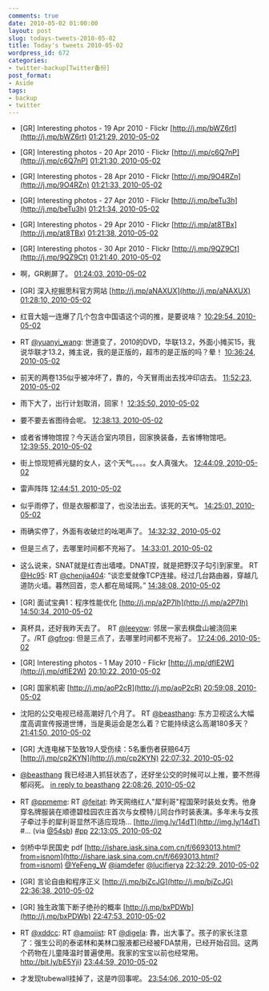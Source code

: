 ```yaml
---
comments: true
date: 2010-05-02 01:00:00
layout: post
slug: todays-tweets-2010-05-02
title: Today's tweets 2010-05-02
wordpress_id: 672
categories:
- twitter-backup[Twitter备份]
post_format:
- Aside
tags:
- backup
- twitter
---
```





  * [GR] Interesting photos - 19 Apr 2010 - Flickr [http://j.mp/bWZ6rt](http://j.mp/bWZ6rt) [01:21:29, 2010-05-02](http://twitter.com/gfrog/statuses/13199260084)





  * [GR] Interesting photos - 20 Apr 2010 - Flickr [http://j.mp/c6Q7nP](http://j.mp/c6Q7nP) [01:21:30, 2010-05-02](http://twitter.com/gfrog/statuses/13199260918)





  * [GR] Interesting photos - 28 Apr 2010 - Flickr [http://j.mp/9O4RZn](http://j.mp/9O4RZn) [01:21:33, 2010-05-02](http://twitter.com/gfrog/statuses/13199263761)





  * [GR] Interesting photos - 27 Apr 2010 - Flickr [http://j.mp/beTu3h](http://j.mp/beTu3h) [01:21:34, 2010-05-02](http://twitter.com/gfrog/statuses/13199264338)





  * [GR] Interesting photos - 29 Apr 2010 - Flickr [http://j.mp/at8TBx](http://j.mp/at8TBx) [01:21:38, 2010-05-02](http://twitter.com/gfrog/statuses/13199266935)





  * [GR] Interesting photos - 30 Apr 2010 - Flickr [http://j.mp/9QZ9Ct](http://j.mp/9QZ9Ct) [01:21:40, 2010-05-02](http://twitter.com/gfrog/statuses/13199268937)





  * 啊，GR刷屏了。 [01:24:03, 2010-05-02](http://twitter.com/gfrog/statuses/13199374898)





  * [GR] 深入挖掘思科官方网站 [http://j.mp/aNAXUX](http://j.mp/aNAXUX) [01:28:10, 2010-05-02](http://twitter.com/gfrog/statuses/13199559134)





  * 红音大姐一连爆了几个包含中国语这个词的推，是要说啥？ [10:29:54, 2010-05-02](http://twitter.com/gfrog/statuses/13221876038)





  * RT [@yuanyi_wang](http://twitter.com/yuanyi_wang): 世道变了，2010的DVD，华联13.2，外面小摊买15，我说华联才13.2，摊主说，我的是正版的，超市的是正版的吗？晕！ [10:36:24, 2010-05-02](http://twitter.com/gfrog/statuses/13222188110)





  * 前天的两卷135似乎被冲坏了，靠的，今天冒雨出去找冲印店去。 [11:52:23, 2010-05-02](http://twitter.com/gfrog/statuses/13225945490)





  * 雨下大了，出行计划取消，回家！ [12:35:50, 2010-05-02](http://twitter.com/gfrog/statuses/13228052965)





  * 要不要去省图待会呢。 [12:38:13, 2010-05-02](http://twitter.com/gfrog/statuses/13228160149)





  * 或者省博物馆捏？今天适合室内项目，回家换装备，去省博物馆吧。 [12:39:55, 2010-05-02](http://twitter.com/gfrog/statuses/13228234483)





  * 街上惊现短裤光腿的女人，这个天气。。。。女人真强大。 [12:44:09, 2010-05-02](http://twitter.com/gfrog/statuses/13228416095)





  * 雷声阵阵 [12:44:51, 2010-05-02](http://twitter.com/gfrog/statuses/13228446026)





  * 似乎雨停了，但是衣服都湿了，也没法出去。该死的天气。 [14:25:01, 2010-05-02](http://twitter.com/gfrog/statuses/13232236349)





  * 雨确实停了，外面有收破烂的吆喝声了。 [14:32:32, 2010-05-02](http://twitter.com/gfrog/statuses/13232492247)





  * 但是三点了，去哪里时间都不充裕了。 [14:33:01, 2010-05-02](http://twitter.com/gfrog/statuses/13232508655)





  * 这么说来，SNAT就是红杏出墙喽。DNAT捏，就是把野汉子勾引到家里。 RT [@Hc95](http://twitter.com/Hc95): RT [@chenjia404](http://twitter.com/chenjia404): “谈恋爱就像TCP连接。经过几台路由器，穿越几道防火墙。暮然回首，恋人都在局域网。” [14:38:08, 2010-05-02](http://twitter.com/gfrog/statuses/13232678633)





  * [GR] 面试宝典1：程序性能优化 [http://j.mp/a2P7Ih](http://j.mp/a2P7Ih) [14:50:34, 2010-05-02](http://twitter.com/gfrog/statuses/13233084346)





  * 真杯具，还好我昨天去了。　RT [@leeyow](http://twitter.com/leeyow): 邻居一家去棋盘山被浇回来了。/RT [@gfrog](http://twitter.com/gfrog): 但是三点了，去哪里时间都不充裕了。 [17:24:06, 2010-05-02](http://twitter.com/gfrog/statuses/13237604228)





  * [GR] Interesting photos -  1 May 2010 - Flickr [http://j.mp/dfIE2W](http://j.mp/dfIE2W) [20:10:22, 2010-05-02](http://twitter.com/gfrog/statuses/13242563275)





  * [GR] 国家机密 [http://j.mp/aoP2cR](http://j.mp/aoP2cR) [20:59:08, 2010-05-02](http://twitter.com/gfrog/statuses/13244347944)





  * 沈阳的公交电视已经高潮好几个月了。 RT [@beasthang](http://twitter.com/beasthang): 东方卫视这么大幅度高调宣传报道世博，当是奥运会是怎么着？它能持续这么高潮180多天？ [21:41:50, 2010-05-02](http://twitter.com/gfrog/statuses/13246114713)





  * [GR] 大连电梯下坠致19人受伤续：5名重伤者获赔64万 [http://j.mp/cp2KYN](http://j.mp/cp2KYN) [22:07:32, 2010-05-02](http://twitter.com/gfrog/statuses/13247271928)





  * [@beasthang](http://twitter.com/beasthang) 我已经进入抓狂状态了，还好坐公交的时候可以上推，要不然得郁闷死。 [in reply to beasthang](http://twitter.com/beasthang/statuses/13247202536) [22:08:26, 2010-05-02](http://twitter.com/gfrog/statuses/13247312967)





  * RT [@ppmeme](http://twitter.com/ppmeme): RT [@feitat](http://twitter.com/feitat): 昨天网络红人"犀利哥"程国荣时装处女秀。他身穿名牌服装在顺德碧桂园农庄首次与女模特儿同台作时装表演。多年未与女孩子牵过手的犀利哥显然不适应现场… [http://img.ly/14dT](http://img.ly/14dT) #… (via [@54sb](http://twitter.com/54sb)) [#pp](http://search.twitter.com/search?q=%23pp) [22:13:05, 2010-05-02](http://twitter.com/gfrog/statuses/13247524702)





  * 剑桥中华民国史 pdf [http://ishare.iask.sina.com.cn/f/6693013.html?from=isnom](http://ishare.iask.sina.com.cn/f/6693013.html?from=isnom) [@YeFeng_W](http://twitter.com/YeFeng_W) [@iamdefer](http://twitter.com/iamdefer) [@lucifierya](http://twitter.com/lucifierya) [22:32:29, 2010-05-02](http://twitter.com/gfrog/statuses/13248434583)





  * [GR] 言论自由和程序正义 [http://j.mp/bjZcJG](http://j.mp/bjZcJG) [22:36:38, 2010-05-02](http://twitter.com/gfrog/statuses/13248631250)





  * [GR] 独生政策下断子绝孙的概率 [http://j.mp/bxPDWb](http://j.mp/bxPDWb) [22:47:53, 2010-05-02](http://twitter.com/gfrog/statuses/13249159837)





  * RT [@xddcc](http://twitter.com/xddcc): RT [@amoiist](http://twitter.com/amoiist): RT [@digela](http://twitter.com/digela): 靠，出大事了。孩子的家长注意了：强生公司的泰诺林和美林口服液都已经被FDA禁用，已经开始召回。这两个药物在儿童降温时普遍使用。我家的宝宝以前也经常用。http://bit.ly/bE5Yji) [23:44:59, 2010-05-02](http://twitter.com/gfrog/statuses/13251941186)





  * 才发现tubewall挂掉了，这是咋回事呢。 [23:54:06, 2010-05-02](http://twitter.com/gfrog/statuses/13252380072)




